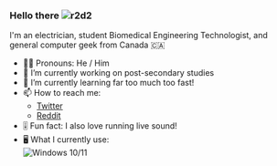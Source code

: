 ### Hello there <img alt="r2d2" src="http://emojis.slackmojis.com/emojis/images/1453827632/278/r2d2.png" />

<!-- <p align="center">
  <img alt="Asclepiadae's GitHub Stats" src="https://github-readme-stats.vercel.app/api?username=asclepiadae&count_private=true&show_icons=true" />
</p> -->

I'm an electrician, student Biomedical Engineering Technologist, and general computer geek from Canada 🇨🇦
- 🧔🏻 Pronouns: He / Him
- 💼 I’m currently working on post-secondary studies
- 🌱 I’m currently learning far too much too fast!
- 📫 How to reach me: 
  - [Twitter](https://www.twitter.com/codplay)
  - [Reddit](https://www.reddit.com/user/codplay)
- 🎚️ Fun fact: I also love running live sound!
- 🖥️ What I currently use: <br>
![Windows 10/11](https://img.shields.io/badge/OS-Windows%2010/11-0078D6?style=for-the-badge&logo=windows)
